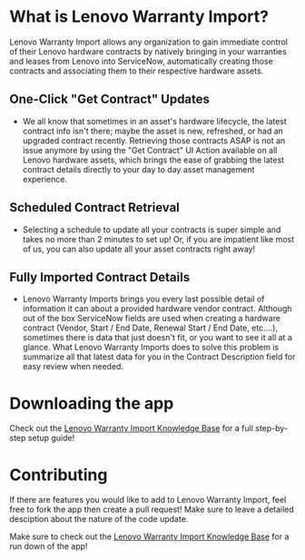 # What is Lenovo Warranty Import?

Lenovo Warranty Import allows any organization to gain immediate control of their Lenovo hardware contracts by natively bringing in your warranties and leases from Lenovo into ServiceNow, automatically creating those contracts and associating them to their respective hardware assets. 

## One-Click "Get Contract" Updates

- We all know that sometimes in an asset's hardware lifecycle, the latest contract info isn't there; maybe the asset is new, refreshed, or had an upgraded contract recently. Retrieving those contracts ASAP is not an issue anymore by using the "Get Contract"  UI Action available on all Lenovo hardware assets, which brings the ease of grabbing the latest contract details directly to your day to day asset management experience.

## Scheduled Contract Retrieval

- Selecting a schedule to update all your contracts is super simple and takes no more than 2 minutes to set up! Or, if you are impatient like most of us, you can also update all your asset contracts right away!

## Fully Imported Contract Details

- Lenovo Warranty Imports brings you every last possible detail of information it can about a provided hardware vendor contract. Although out of the box ServiceNow fields are used when creating a hardware contract (Vendor, Start / End Date, Renewal Start / End Date, etc.…), sometimes there is data that just doesn't fit, or you want to see it all at a glance. What Lenovo Warranty Imports does to solve this problem is summarize all that latest data for you in the Contract Description field for easy review when needed.

# Downloading the app

Check out the <a href= "https://www.by-daniel.com/post/lenovo-step-by-step-guide" target="_blank">Lenovo Warranty Import Knowledge Base</a> for a full step-by-step setup guide!

# Contributing

If there are features you would like to add to Lenovo Warranty Import, feel free to fork the app then create a pull request! Make sure to leave a detailed desciption about the nature of the code update.

Make sure to check out the <a href= "https://www.by-daniel.com/post/lenovo-step-by-step-guide" target="_blank">Lenovo Warranty Import Knowledge Base</a> for a run down of the app!